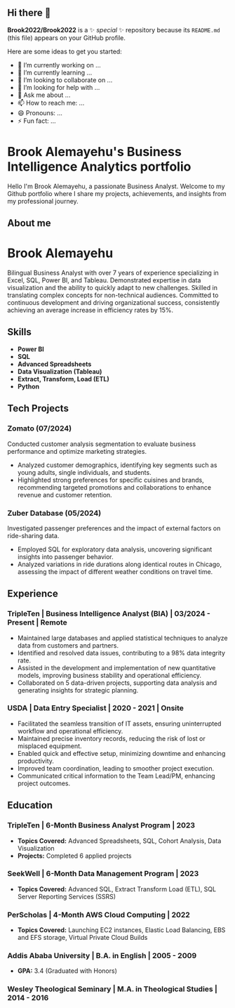 ## Hi there 👋


**Brook2022/Brook2022** is a ✨ _special_ ✨ repository because its `README.md` (this file) appears on your GitHub profile.

Here are some ideas to get you started:

- 🔭 I’m currently working on ...
- 🌱 I’m currently learning ...
- 👯 I’m looking to collaborate on ...
- 🤔 I’m looking for help with ...
- 💬 Ask me about ...
- 📫 How to reach me: ...
- 😄 Pronouns: ...
- ⚡ Fun fact: ...

# Brook Alemayehu's Business Intelligence Analytics portfolio

Hello I'm Brook Alemayehu, a passionate Business Analyst. Welcome to my Github portfolio where I share my projects, achievements, and insights from my professional journey.

## About me

# Brook Alemayehu

Bilingual Business Analyst with over 7 years of experience specializing in Excel, SQL, Power BI, and Tableau. Demonstrated expertise in data visualization and the ability to quickly adapt to new challenges. Skilled in translating complex concepts for non-technical audiences. Committed to continuous development and driving organizational success, consistently achieving an average increase in efficiency rates by 15%.

## Skills
- **Power BI**
- **SQL**
- **Advanced Spreadsheets**
- **Data Visualization (Tableau)**
- **Extract, Transform, Load (ETL)**
- **Python**

## Tech Projects

### Zomato (07/2024)
Conducted customer analysis segmentation to evaluate business performance and optimize marketing strategies.
- Analyzed customer demographics, identifying key segments such as young adults, single individuals, and students.
- Highlighted strong preferences for specific cuisines and brands, recommending targeted promotions and collaborations to enhance revenue and customer retention.

### Zuber Database (05/2024)
Investigated passenger preferences and the impact of external factors on ride-sharing data.
- Employed SQL for exploratory data analysis, uncovering significant insights into passenger behavior.
- Analyzed variations in ride durations along identical routes in Chicago, assessing the impact of different weather conditions on travel time.

## Experience

### TripleTen | Business Intelligence Analyst (BIA) | 03/2024 - Present | Remote
- Maintained large databases and applied statistical techniques to analyze data from customers and partners.
- Identified and resolved data issues, contributing to a 98% data integrity rate.
- Assisted in the development and implementation of new quantitative models, improving business stability and operational efficiency.
- Collaborated on 5 data-driven projects, supporting data analysis and generating insights for strategic planning.

### USDA | Data Entry Specialist | 2020 - 2021 | Onsite
- Facilitated the seamless transition of IT assets, ensuring uninterrupted workflow and operational efficiency.
- Maintained precise inventory records, reducing the risk of lost or misplaced equipment.
- Enabled quick and effective setup, minimizing downtime and enhancing productivity.
- Improved team coordination, leading to smoother project execution.
- Communicated critical information to the Team Lead/PM, enhancing project outcomes.

## Education

### TripleTen | 6-Month Business Analyst Program | 2023
- **Topics Covered:** Advanced Spreadsheets, SQL, Cohort Analysis, Data Visualization
- **Projects:** Completed 6 applied projects

### SeekWell | 6-Month Data Management Program | 2023
- **Topics Covered:** Advanced SQL, Extract Transform Load (ETL), SQL Server Reporting Services (SSRS)

### PerScholas | 4-Month AWS Cloud Computing | 2022
- **Topics Covered:** Launching EC2 instances, Elastic Load Balancing, EBS and EFS storage, Virtual Private Cloud Builds

### Addis Ababa University | B.A. in English | 2005 - 2009
- **GPA:** 3.4 (Graduated with Honors)

### Wesley Theological Seminary | M.A. in Theological Studies | 2014 - 2016


